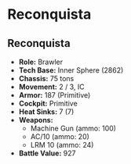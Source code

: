 # Reconquista
## Reconquista
- **Role:** Brawler
- **Tech Base:** Inner Sphere (2862)
- **Chassis:** 75 tons
- **Movement:** 2 / 3, IC
- **Armor:** 187 (Primitive)
- **Cockpit:** Primitive
- **Heat Sinks:** 7 (7)
- **Weapons:**
  - Machine Gun (ammo: 100)
  - AC/10 (ammo: 20)
  - LRM 10 (ammo: 24)
- **Battle Value:** 927

